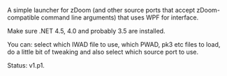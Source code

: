A simple launcher for zDoom (and other source ports that accept zDoom-compatible command line arguments) that uses WPF for interface.

Make sure .NET 4.5, 4.0 and probably 3.5 are installed.

You can: select which IWAD file to use, which PWAD, pk3 etc files to load, do a little bit of tweaking and also select which source port to use.

Status: v1.p1.
